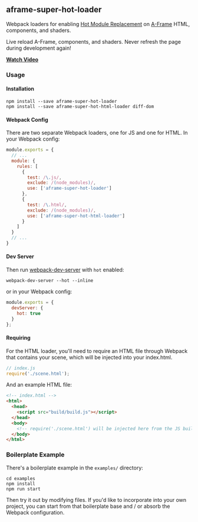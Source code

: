## aframe-super-hot-loader

[aframe]: https://aframe.io
[hmr]: https://webpack.js.org/concepts/hot-module-replacement/

Webpack loaders for enabling [Hot Module Replacement][hmr] on [A-Frame][aframe]
HTML, components, and shaders.

Live reload A-Frame, components, and shaders. Never refresh the page during
development again!

**[Watch Video](https://youtu.be/uh_RQay3x80)**

### Usage

#### Installation

```
npm install --save aframe-super-hot-loader
npm install --save aframe-super-hot-html-loader diff-dom
```

#### Webpack Config

There are two separate Webpack loaders, one for JS and one for HTML. In your
Webpack config:

```js
module.exports = {
  // ...
  module: {
    rules: [
      {
        test: /\.js/,
        exclude: /(node_modules)/,
        use: ['aframe-super-hot-loader']
      },
      {
        test: /\.html/,
        exclude: /(node_modules)/,
        use: ['aframe-super-hot-html-loader']
      }
    ]
  }
  // ...
}
```

[wds]: https://webpack.js.org/configuration/dev-server/

#### Dev Server

Then run [webpack-dev-server][wds] with `hot` enabled:

```
webpack-dev-server --hot --inline
```

or in your Webpack config:

```js
module.exports = {
  devServer: {
    hot: true
  }
};
```

#### Requiring

For the HTML loader, you'll need to require an HTML file through Webpack that contains your scene, which will be injected into your index.html.

```js
// index.js
require('./scene.html');
```

And an example HTML file:

```html
<!-- index.html -->
<html>
  <head>
    <script src="build/build.js"></script>
  </head>
  <body>
    <!-- require('./scene.html') will be injected here from the JS build. -->
  </body>
</html>
```

### Boilerplate Example

There's a boilerplate example in the `examples/` directory:

```
cd examples
npm install
npm run start
```

Then try it out by modifying files. If you'd like to incorporate into your own
project, you can start from that boilerplate base and / or absorb the Webpack
configuration.
